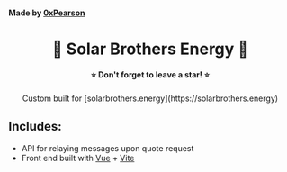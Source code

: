 #### Made by [0xPearson](https://devante.dev)
<h1 align="center">🌱 Solar Brothers Energy 🌱</h1>
<h4 align="center">⭐ Don't forget to leave a star! ⭐</h4>

<p align='center'>Custom built for [solarbrothers.energy](https://solarbrothers.energy)</p>

## Includes:
- API for relaying messages upon quote request
- Front end built with [Vue](https://vuejs.org/) + [Vite](https://vitejs.dev/)
